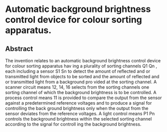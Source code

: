 # Automatic background brightness control device for colour sorting apparatus.

## Abstract
The invention relates to an automatic background brightness control device for colour sorting apparatus hav ing a plurality of sorting channels Q1 Qn , each including a sensor S1 Sn to detect the amount of reflected and or transmitted light from objects to be sorted and the amount of reflected and or transmitted light from a background pro vided at the sorting channel. A scanner circuit means 12, 14, 16 selects from the sorting channels one sorting channel of which the background brightness is to be controlled. A process control means 11 is provided to compare the output from the sensor against a predetermined reference voltages and to produce a signal for controlling the back ground brightness only when the output from the sensor deviates from the reference voltages. A light control means P1 Pn controls the background brightness within the selected sorting channel according to the signal for controll ing the background brightness.